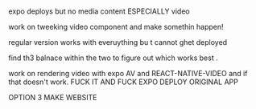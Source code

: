 ###

expo deploys but no media content ESPECIALLY video

work on tweeking video component and make somethin happen!

regular version works with everuything bu t cannot ghet deployed

find th3 balnace within the two to figure out which works best .

work on rendering video with expo AV and REACT-NATIVE-VIDEO
and if that doesn't work. FUCK IT AND FUCK EXPO
DEPLOY ORIGINAL APP

OPTION 3 MAKE WEBSITE
